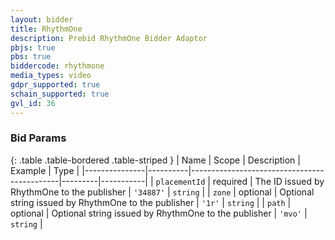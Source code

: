 ```yaml
---
layout: bidder
title: RhythmOne
description: Prebid RhythmOne Bidder Adaptor
pbjs: true
pbs: true
biddercode: rhythmone
media_types: video
gdpr_supported: true
schain_supported: true
gvl_id: 36
---
```




### Bid Params

{: .table .table-bordered .table-striped }
| Name          | Scope    | Description                                 | Example | Type      |
|---------------|----------|---------------------------------------------|---------|-----------|
| `placementId` | required | The ID issued by RhythmOne to the publisher | `'34887'` | `string`  |
| `zone` | optional | Optional string issued by RhythmOne to the publisher | `'1r'` | `string` |
| `path` | optional | Optional string issued by RhythmOne to the publisher | `'mvo'` | `string` |
